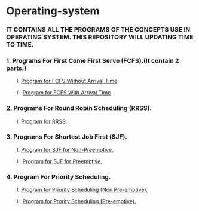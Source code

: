 # Operating-system
### IT CONTAINS ALL THE PROGRAMS OF THE CONCEPTS USE IN OPERATING SYSTEM. THIS REPOSITORY WILL UPDATING TIME TO TIME. 
### 1. Programs For First Come First Serve (FCFS).(It contain 2 parts.)
<p>&emsp;&emsp;Ⅰ. <a href="https://github.com/anshshori2002/Operating-system/blob/main/First%20Come%20First%20Serve%20(FCFS)/Program%20for%20FCFS%20(Part%20-%201)"> Program for FCFS Without Arrival Time</a></p>
<p>&emsp;&emsp;Ⅱ. <a href="https://github.com/anshshori2002/Operating-system/blob/main/First%20Come%20First%20Serve%20(FCFS)/Program%20for%20FCFS%20(Part%20-%202)">Program for FCFS With Arrival Time</a></p>

### 2. Programs For Round Robin Scheduling (RRSS).
<p>&emsp;&emsp;Ⅰ. <a href="https://github.com/anshshori2002/Operating-system/blob/main/Round%20Robin%20Scheduling/Program%20for%20RRS">Program for RRSS.</a></p>

### 3. Programs For Shortest Job First (SJF).
<p>&emsp;&emsp;Ⅰ. <a href="https://github.com/anshshori2002/Operating-system/blob/main/Shortest%20Job%20First%20(SJF)/Program%20For%20SJF%20(Non-Preemptive)">Program for SJF for Non-Preemptive.</a></p>
<p>&emsp;&emsp;Ⅱ. <a href="https://github.com/anshshori2002/Operating-system/blob/main/Shortest%20Job%20First%20(SJF)/Program%20For%20SJF%20(Preemptive)">Program for SJF for Preemptive.</a></p>

### 4. Program For Priority Scheduling.
<p>&emsp;&emsp;Ⅰ. <a href="https://github.com/anshshori2002/Operating-system/blob/main/Priority%20Scheduling/Program%20for%20Priority%20Scheduling(Non-Preemptive)">Program for Priority Scheduling (Non Pre-emptive).</a></p>
<p>&emsp;&emsp;Ⅱ. <a href="https://github.com/anshshori2002/Operating-system/blob/main/Priority%20Scheduling/Program%20for%20Priority%20Scheduling(Preemptive)">Program for Prority Scheduling (Pre-emptive).</a></p>

